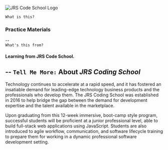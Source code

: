 ![JRS Code School Logo](https://pbs.twimg.com/profile_images/806241921869942784/fqHkXan8.jpg)

`What is this?`
### Practice Materials
--  
`What's this from?` 
#### Learning from JRS Code School.
--
`Tell Me More:`
About *JRS Coding School*
---
Technology continues to accelerate at a rapid speed, and it has fostered an insatiable demand for leading-edge technology business products and the professionals who develop them. The JRS Coding School was established in 2016 to help bridge the gap between the demand for development expertise and the talent available in the marketplace.

Upon graduating from this 12-week immersive, boot-camp style program, successful students will be proficient at a junior professional level, able to build full-stack web applications using JavaScript. Students are also introduced to agile workflow, communication, and software lifecycle training to prepare them for working in a dynamic professional software development setting.

